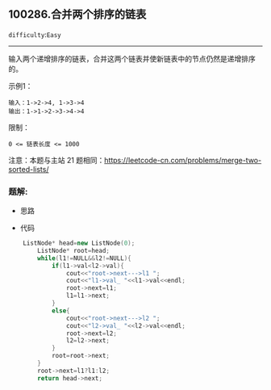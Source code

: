 ## 100286.合并两个排序的链表
``difficulty``:``Easy``  
<hr>
输入两个递增排序的链表，合并这两个链表并使新链表中的节点仍然是递增排序的。

示例1：

```
输入：1->2->4, 1->3->4
输出：1->1->2->3->4->4
```

限制：

``0 <= 链表长度 <= 1000``

注意：本题与主站 21 题相同：<a href="https://leetcode-cn.com/problems/merge-two-sorted-lists/">https://leetcode-cn.com/problems/merge-two-sorted-lists/</a>

### 题解:  
* 思路  

* 代码  
```c++
    ListNode* head=new ListNode(0);
        ListNode* root=head;
        while(l1!=NULL&&l2!=NULL){
            if(l1->val<l2->val){
                cout<<"root->next--->l1 ";
                cout<<"l1->val_ "<<l1->val<<endl;
                root->next=l1;
                l1=l1->next;
            }
            else{
                cout<<"root->next--->l2 ";
                cout<<"l2->val_ "<<l2->val<<endl;
                root->next=l2;
                l2=l2->next;
            }
            root=root->next;
        }
        root->next=l1?l1:l2;
        return head->next;
```